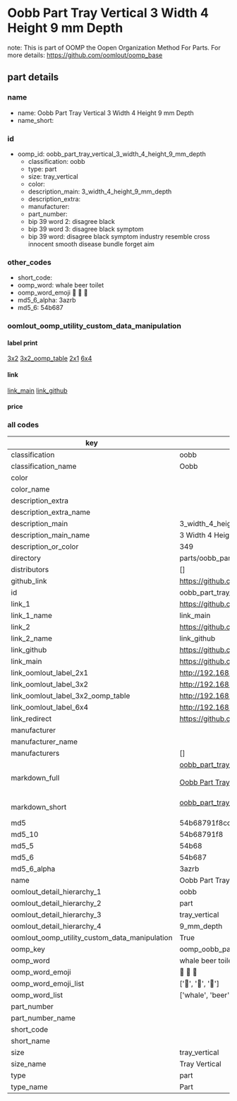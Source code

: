 # Oobb Part Tray Vertical 3 Width 4 Height 9 mm Depth  

note: This is part of OOMP the Oopen Organization Method For Parts. For more details: https://github.com/oomlout/oomp_base

##  part details
  







### name
* name: Oobb Part Tray Vertical 3 Width 4 Height 9 mm Depth
* name_short: 
### id
* oomp_id: oobb_part_tray_vertical_3_width_4_height_9_mm_depth
  * classification: oobb
  * type: part
  * size: tray_vertical
  * color: 
  * description_main: 3_width_4_height_9_mm_depth
  * description_extra: 
  * manufacturer: 
  * part_number: 
  * bip 39 word 2: disagree black
  * bip 39 word 3: disagree black symptom
  * bip 39 word: disagree black symptom industry resemble cross innocent smooth disease bundle forget aim

### other_codes
* short_code: 
* oomp_word: whale beer toilet
* oomp_word_emoji :whale: :beer: :toilet:
* md5_6_alpha: 3azrb
* md5_6: 54b687






### oomlout_oomp_utility_custom_data_manipulation
#### label print
[3x2](http://192.168.1.245:1112/?label=oomp%203azrb)
[3x2_oomp_table](http://192.168.1.108:1112/?label=oomp%203azrb)
[2x1](http://192.168.1.242:1112/?label=oomp%203azrb)
[6x4](http://192.168.1.55:1112/?label=oomp%203azrb)    

#### link

[link_main](https://github.com/oomlout/oomlout_oomp_version_1_messy/tree/main/parts/oobb_part_tray_vertical_3_width_4_height_9_mm_depth) [link_github](https://github.com/oomlout/oomlout_oomp_version_1_messy/tree/main/parts/oobb_part_tray_vertical_3_width_4_height_9_mm_depth)                             

#### price







### all codes 
| key | value |  
| --- | --- |  
| classification | oobb |  
| classification_name | Oobb |  
| color |  |  
| color_name |  |  
| description_extra |  |  
| description_extra_name |  |  
| description_main | 3_width_4_height_9_mm_depth |  
| description_main_name | 3 Width 4 Height 9 mm Depth |  
| description_or_color | 349 |  
| directory | parts/oobb_part_tray_vertical_3_width_4_height_9_mm_depth |  
| distributors | [] |  
| github_link | https://github.com/oomlout/oomlout_oomp_part_src/tree/main/parts/oobb_part_tray_vertical_3_width_4_height_9_mm_depth |  
| id | oobb_part_tray_vertical_3_width_4_height_9_mm_depth |  
| link_1 | https://github.com/oomlout/oomlout_oomp_version_1_messy/tree/main/parts/oobb_part_tray_vertical_3_width_4_height_9_mm_depth |  
| link_1_name | link_main |  
| link_2 | https://github.com/oomlout/oomlout_oomp_version_1_messy/tree/main/parts/oobb_part_tray_vertical_3_width_4_height_9_mm_depth |  
| link_2_name | link_github |  
| link_github | https://github.com/oomlout/oomlout_oomp_version_1_messy/tree/main/parts/oobb_part_tray_vertical_3_width_4_height_9_mm_depth |  
| link_main | https://github.com/oomlout/oomlout_oomp_version_1_messy/tree/main/parts/oobb_part_tray_vertical_3_width_4_height_9_mm_depth |  
| link_oomlout_label_2x1 | http://192.168.1.242:1112/?label=oomp%203azrb |  
| link_oomlout_label_3x2 | http://192.168.1.245:1112/?label=oomp%203azrb |  
| link_oomlout_label_3x2_oomp_table | http://192.168.1.108:1112/?label=oomp%203azrb |  
| link_oomlout_label_6x4 | http://192.168.1.55:1112/?label=oomp%203azrb |  
| link_redirect | https://github.com/oomlout/oomlout_oomp_version_1_messy/tree/main/parts/oobb_part_tray_vertical_3_width_4_height_9_mm_depth |  
| manufacturer |  |  
| manufacturer_name |  |  
| manufacturers | [] |  
| markdown_full | [oobb_part_tray_vertical_3_width_4_height_9_mm_depth](none)<br>[](none)<br>[Oobb Part Tray Vertical 3 Width 4 Height 9 Mm Depth](none)<br><br> |  
| markdown_short | [oobb_part_tray_vertical_3_width_4_height_9_mm_depth](none)<br><br> |  
| md5 | 54b68791f8ccee90d05ba733b905b9f6 |  
| md5_10 | 54b68791f8 |  
| md5_5 | 54b68 |  
| md5_6 | 54b687 |  
| md5_6_alpha | 3azrb |  
| name | Oobb Part Tray Vertical 3 Width 4 Height 9 mm Depth |  
| oomlout_detail_hierarchy_1 | oobb |  
| oomlout_detail_hierarchy_2 | part |  
| oomlout_detail_hierarchy_3 | tray_vertical |  
| oomlout_detail_hierarchy_4 | 9_mm_depth |  
| oomlout_oomp_utility_custom_data_manipulation | True |  
| oomp_key | oomp_oobb_part_tray_vertical_3_width_4_height_9_mm_depth |  
| oomp_word | whale beer toilet |  
| oomp_word_emoji | :whale: :beer: :toilet: |  
| oomp_word_emoji_list | [':whale:', ':beer:', ':toilet:'] |  
| oomp_word_list | ['whale', 'beer', 'toilet'] |  
| part_number |  |  
| part_number_name |  |  
| short_code |  |  
| short_name |  |  
| size | tray_vertical |  
| size_name | Tray Vertical |  
| type | part |  
| type_name | Part |  
